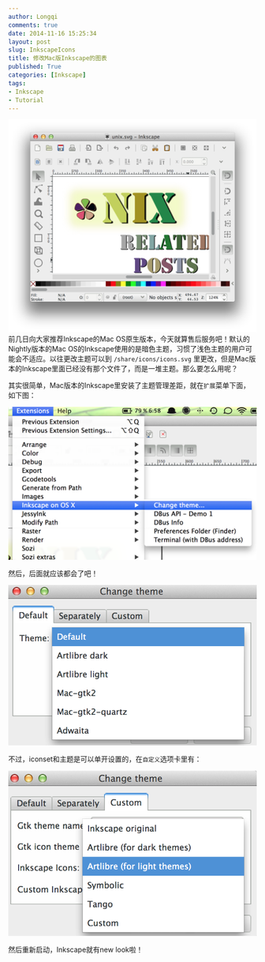 ```yaml
---
author: Longqi
comments: true
date: 2014-11-16 15:25:34
layout: post
slug: InkscapeIcons
title: 修改Mac版Inkscape的图表
published: True
categories: [Inkscape]
tags:
- Inkscape
- Tutorial
---
```

![newlook](/public/images/inkscapeicon/after.png)
前几日向大家推荐Inkscape的Mac OS原生版本，今天就算售后服务吧！默认的Nightly版本的Mac OS的Inkscape使用的是暗色主题，习惯了浅色主题的用户可能会不适应。以往更改主题可以到 `/share/icons/icons.svg` 里更改，但是Mac版本的Inkscape里面已经没有那个文件了，而是一堆主题。那么要怎么用呢？

其实很简单，Mac版本的Inkscape里安装了主题管理差距，就在`扩展`菜单下面，如下图：

![newlook](/public/images/inkscapeicon/menu1.png)

然后，后面就应该都会了吧！

![newlook](/public/images/inkscapeicon/diag1.png)

不过，iconset和主题是可以单开设置的，在`自定义`选项卡里有：

![newlook](/public/images/inkscapeicon/diag2.png)

然后重新启动，Inkscape就有new look啦！

